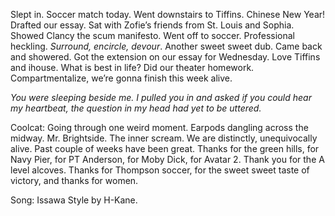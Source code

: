 Slept in. Soccer match today. Went downstairs to Tiffins. Chinese New Year\! Drafted our essay. Sat with Zofie’s friends from St. Louis and Sophia. Showed Clancy the scum manifesto. Went off to soccer. Professional heckling. *Surround, encircle, devour*. Another sweet sweet dub. Came back and showered. Got the extension on our essay for Wednesday. Love Tiffins and ihouse. What is best in life? Did our theater homework. Compartmentalize, we’re gonna finish this week alive. 

*You were sleeping beside me. I pulled you in and asked if you could hear my heartbeat, the question in my head had yet to be uttered.*

Coolcat: Going through one weird moment. Earpods dangling across the midway. Mr. Brightside. The inner scream. We are distinctly, unequivocally alive. Past couple of weeks have been great. Thanks for the green hills, for Navy Pier, for PT Anderson, for Moby Dick, for Avatar 2\. Thank you for the A level alcoves. Thanks for Thompson soccer, for the sweet sweet taste of victory, and thanks for women.

Song: Issawa Style by H-Kane.